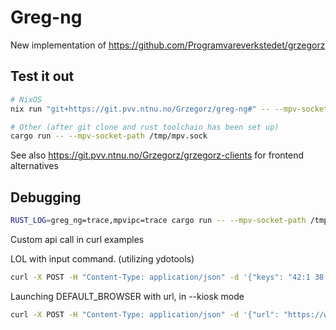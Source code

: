 # Greg-ng

New implementation of https://github.com/Programvareverkstedet/grzegorz

## Test it out

```sh
# NixOS
nix run "git+https://git.pvv.ntnu.no/Grzegorz/greg-ng#" -- --mpv-socket-path /tmp/mpv.sock

# Other (after git clone and rust toolchain has been set up)
cargo run -- --mpv-socket-path /tmp/mpv.sock
```

See also https://git.pvv.ntnu.no/Grzegorz/grzegorz-clients for frontend alternatives

## Debugging

```sh
RUST_LOG=greg_ng=trace,mpvipc=trace cargo run -- --mpv-socket-path /tmp/mpv.sock
```

Custom api call in curl examples

LOL with input command. (utilizing ydotools)
```sh
curl -X POST -H "Content-Type: application/json" -d '{"keys": "42:1 38:1 38:0 24:1 24:0 38:1 38:0 42:0"}' http://localhost:8008/api/v2/sway/input/keys
```

Launching DEFAULT_BROWSER with url, in --kiosk mode
```sh
curl -X POST -H "Content-Type: application/json" -d '{"url": "https://www.youtube.com/watch?v=dQw4w9WgXcQ"}' http://localhost:8008/api/v2/sway/browser/launch
```

